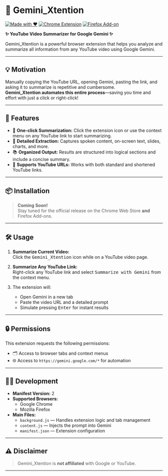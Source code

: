 # 🚀 Gemini_Xtention

[![Made with ❤️](https://img.shields.io/badge/Made%20with-%F0%9F%92%9C-blueviolet)](https://github.com/)
[![Chrome Extension](https://img.shields.io/badge/Chrome%20Extension-Available%20Soon-orange)](#installation)
[![Firefox Add-on](https://img.shields.io/badge/Firefox%20Add--on-Available%20Soon-blue)](#installation)

**✨ YouTube Video Summarizer for Google Gemini ✨**

Gemini_Xtention is a powerful browser extension that helps you analyze and summarize all information from any YouTube video using Google Gemini.

---

## 💡 Motivation

Manually copying the YouTube URL, opening Gemini, pasting the link, and asking it to summarize is repetitive and cumbersome.  
**Gemini_Xtention automates this entire process**—saving you time and effort with just a click or right-click!

---

## 🌟 Features

- 🎯 **One-click Summarization:** Click the extension icon or use the context menu on any YouTube link to start summarizing.
- 🧠 **Detailed Extraction:** Captures spoken content, on-screen text, slides, charts, and more.
- 📚 **Organized Output:** Results are structured into logical sections and include a concise summary.
- 🔗 **Supports YouTube URLs:** Works with both standard and shortened YouTube links.

---

## 📦 Installation

> **Coming Soon!**  
> Stay tuned for the official release on the Chrome Web Store **and** Firefox Add-ons.

---

## 🛠️ Usage

1. **Summarize Current Video:**  
   Click the <kbd>Gemini_Xtention</kbd> icon while on a YouTube video page.

2. **Summarize Any YouTube Link:**  
   Right-click any YouTube link and select <kbd>Summarize with Gemini</kbd> from the context menu.

3. The extension will:
   - Open Gemini in a new tab
   - Paste the video URL and a detailed prompt
   - Simulate pressing <kbd>Enter</kbd> for instant results

---

## 🔒 Permissions

This extension requests the following permissions:

- 🗂️ Access to browser tabs and context menus
- 🌐 Access to `https://gemini.google.com/*` for automation

---

## 👩‍💻 Development

- **Manifest Version:** 2
- **Supported Browsers:**  
  - Google Chrome  
  - Mozilla Firefox
- **Main Files:**  
  - `background.js` — Handles extension logic and tab management  
  - `content.js` — Injects the prompt into Gemini  
  - `manifest.json` — Extension configuration

---

## ⚠️ Disclaimer

> Gemini_Xtention is **not affiliated** with Google or YouTube.

---
